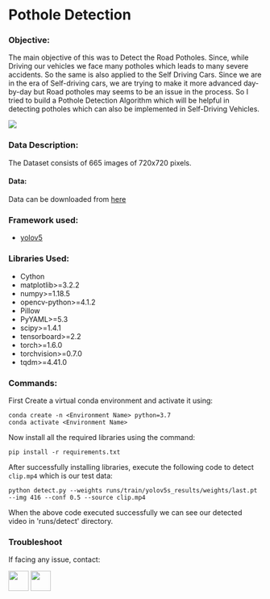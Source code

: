 # Pothole Detection
### Objective:
The main objective of this was to Detect the Road Potholes. Since, while Driving our vehicles we face many potholes which leads to many severe accidents. So the same is also applied to the Self Driving Cars. Since we are in the era of Self-driving cars, we are trying to make it more advanced day-by-day but Road potholes may seems to be an issue in the process. So I tried to build a Pothole Detection Algorithm which will be helpful in detecting potholes which can also be implemented in Self-Driving Vehicles.


<img src="https://github.com/anon-cypher/PotholeDetection/blob/main/Animated%20GIF-downsized_large.gif?raw=true" />


### Data Description:
The Dataset consists of 665 images of 720x720 pixels.
#### Data:
Data can be downloaded from [here](https://public.roboflow.com/object-detection/pothole/1 "Pothole Dataset")

### Framework used:
* [yolov5](https://github.com/ultralytics/yolov5 "Yolov5")

### Libraries Used:
* Cython
* matplotlib>=3.2.2
* numpy>=1.18.5
* opencv-python>=4.1.2
* Pillow
* PyYAML>=5.3
* scipy>=1.4.1
* tensorboard>=2.2
* torch>=1.6.0
* torchvision>=0.7.0
* tqdm>=4.41.0

### Commands:
First Create a virtual conda environment and activate it using:

```
conda create -n <Environment Name> python=3.7
conda activate <Environment Name>
```

Now install all the required libraries using the command:

```
pip install -r requirements.txt
```

After successfully installing libraries, execute the following code to detect `clip.mp4` which is our test data:

```
python detect.py --weights runs/train/yolov5s_results/weights/last.pt --img 416 --conf 0.5 --source clip.mp4
```

When the above code executed successfully we can see our detected video in 'runs/detect' directory.

### Troubleshoot
If facing any issue, contact:

<a href = 'https://www.linkedin.com/in/anon-cypher'> <img width = '40px' align= 'center' src="https://cdn4.iconfinder.com/data/icons/social-messaging-ui-color-shapes-2-free/128/social-linkedin-circle-512.png"/></a>
  </t></t>
<a href = 'https://www.instagram.com/anon.cypher'> <img width = '40px' align= 'center' src="https://cdn2.iconfinder.com/data/icons/social-media-2285/512/1_Instagram_colored_svg_1-512.png"/></a>
